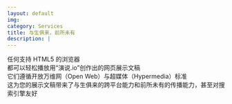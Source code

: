 ```yaml
---
layout: default
img:
category: Services
title: 与生俱来，前所未有
description: |
---
```

任何支持 HTML5 的浏览器<br>
都可以轻松播放用“演说.io”创作出的网页展示文稿 <br>
它们遵循开放万维网（Open Web）与超媒体（Hypermedia）标准 <br>
这为您的展示文稿带来了与生俱来的跨平台能力和前所未有的传播能力，甚至对搜索引擎友好
